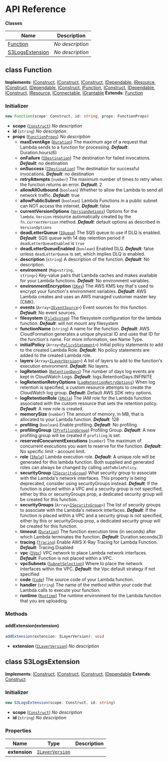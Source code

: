 # API Reference

**Classes**

Name|Description
----|-----------
[Function](#cdk-lambda-extensions-function)|*No description*
[S3LogsExtension](#cdk-lambda-extensions-s3logsextension)|*No description*



## class Function  <a id="cdk-lambda-extensions-function"></a>



__Implements__: [IConstruct](#constructs-iconstruct), [IConstruct](#aws-cdk-core-iconstruct), [IConstruct](#constructs-iconstruct), [IDependable](#aws-cdk-core-idependable), [IResource](#aws-cdk-core-iresource), [IConstruct](#constructs-iconstruct), [IDependable](#aws-cdk-core-idependable), [IConstruct](#aws-cdk-core-iconstruct), [IFunction](#aws-cdk-aws-lambda-ifunction), [IConstruct](#constructs-iconstruct), [IDependable](#aws-cdk-core-idependable), [IConstruct](#aws-cdk-core-iconstruct), [IResource](#aws-cdk-core-iresource), [IConnectable](#aws-cdk-aws-ec2-iconnectable), [IGrantable](#aws-cdk-aws-iam-igrantable)
__Extends__: [Function](#aws-cdk-aws-lambda-function)

### Initializer




```ts
new Function(scope: Construct, id: string, props: FunctionProps)
```

* **scope** (<code>[Construct](#aws-cdk-core-construct)</code>)  *No description*
* **id** (<code>string</code>)  *No description*
* **props** (<code>[FunctionProps](#aws-cdk-aws-lambda-functionprops)</code>)  *No description*
  * **maxEventAge** (<code>[Duration](#aws-cdk-core-duration)</code>)  The maximum age of a request that Lambda sends to a function for processing. __*Default*__: Duration.hours(6)
  * **onFailure** (<code>[IDestination](#aws-cdk-aws-lambda-idestination)</code>)  The destination for failed invocations. __*Default*__: no destination
  * **onSuccess** (<code>[IDestination](#aws-cdk-aws-lambda-idestination)</code>)  The destination for successful invocations. __*Default*__: no destination
  * **retryAttempts** (<code>number</code>)  The maximum number of times to retry when the function returns an error. __*Default*__: 2
  * **allowAllOutbound** (<code>boolean</code>)  Whether to allow the Lambda to send all network traffic. __*Default*__: true
  * **allowPublicSubnet** (<code>boolean</code>)  Lambda Functions in a public subnet can NOT access the internet. __*Default*__: false
  * **currentVersionOptions** (<code>[VersionOptions](#aws-cdk-aws-lambda-versionoptions)</code>)  Options for the `lambda.Version` resource automatically created by the `fn.currentVersion` method. __*Default*__: default options as described in `VersionOptions`
  * **deadLetterQueue** (<code>[IQueue](#aws-cdk-aws-sqs-iqueue)</code>)  The SQS queue to use if DLQ is enabled. __*Default*__: SQS queue with 14 day retention period if `deadLetterQueueEnabled` is `true`
  * **deadLetterQueueEnabled** (<code>boolean</code>)  Enabled DLQ. __*Default*__: false unless `deadLetterQueue` is set, which implies DLQ is enabled.
  * **description** (<code>string</code>)  A description of the function. __*Default*__: No description.
  * **environment** (<code>Map<string, string></code>)  Key-value pairs that Lambda caches and makes available for your Lambda functions. __*Default*__: No environment variables.
  * **environmentEncryption** (<code>[IKey](#aws-cdk-aws-kms-ikey)</code>)  The AWS KMS key that's used to encrypt your function's environment variables. __*Default*__: AWS Lambda creates and uses an AWS managed customer master key (CMK).
  * **events** (<code>Array<[IEventSource](#aws-cdk-aws-lambda-ieventsource)></code>)  Event sources for this function. __*Default*__: No event sources.
  * **filesystem** (<code>[FileSystem](#aws-cdk-aws-lambda-filesystem)</code>)  The filesystem configuration for the lambda function. __*Default*__: will not mount any filesystem
  * **functionName** (<code>string</code>)  A name for the function. __*Default*__: AWS CloudFormation generates a unique physical ID and uses that ID for the function's name. For more information, see Name Type.
  * **initialPolicy** (<code>Array<[PolicyStatement](#aws-cdk-aws-iam-policystatement)></code>)  Initial policy statements to add to the created Lambda Role. __*Default*__: No policy statements are added to the created Lambda role.
  * **layers** (<code>Array<[ILayerVersion](#aws-cdk-aws-lambda-ilayerversion)></code>)  A list of layers to add to the function's execution environment. __*Default*__: No layers.
  * **logRetention** (<code>[RetentionDays](#aws-cdk-aws-logs-retentiondays)</code>)  The number of days log events are kept in CloudWatch Logs. __*Default*__: logs.RetentionDays.INFINITE
  * **logRetentionRetryOptions** (<code>[LogRetentionRetryOptions](#aws-cdk-aws-lambda-logretentionretryoptions)</code>)  When log retention is specified, a custom resource attempts to create the CloudWatch log group. __*Default*__: Default AWS SDK retry options.
  * **logRetentionRole** (<code>[IRole](#aws-cdk-aws-iam-irole)</code>)  The IAM role for the Lambda function associated with the custom resource that sets the retention policy. __*Default*__: A new role is created.
  * **memorySize** (<code>number</code>)  The amount of memory, in MB, that is allocated to your Lambda function. __*Default*__: 128
  * **profiling** (<code>boolean</code>)  Enable profiling. __*Default*__: No profiling.
  * **profilingGroup** (<code>[IProfilingGroup](#aws-cdk-aws-codeguruprofiler-iprofilinggroup)</code>)  Profiling Group. __*Default*__: A new profiling group will be created if `profiling` is set.
  * **reservedConcurrentExecutions** (<code>number</code>)  The maximum of concurrent executions you want to reserve for the function. __*Default*__: No specific limit - account limit.
  * **role** (<code>[IRole](#aws-cdk-aws-iam-irole)</code>)  Lambda execution role. __*Default*__: A unique role will be generated for this lambda function. Both supplied and generated roles can always be changed by calling `addToRolePolicy`.
  * **securityGroup** (<code>[ISecurityGroup](#aws-cdk-aws-ec2-isecuritygroup)</code>)  What security group to associate with the Lambda's network interfaces. This property is being deprecated, consider using securityGroups instead. __*Default*__: If the function is placed within a VPC and a security group is not specified, either by this or securityGroups prop, a dedicated security group will be created for this function.
  * **securityGroups** (<code>Array<[ISecurityGroup](#aws-cdk-aws-ec2-isecuritygroup)></code>)  The list of security groups to associate with the Lambda's network interfaces. __*Default*__: If the function is placed within a VPC and a security group is not specified, either by this or securityGroup prop, a dedicated security group will be created for this function.
  * **timeout** (<code>[Duration](#aws-cdk-core-duration)</code>)  The function execution time (in seconds) after which Lambda terminates the function. __*Default*__: Duration.seconds(3)
  * **tracing** (<code>[Tracing](#aws-cdk-aws-lambda-tracing)</code>)  Enable AWS X-Ray Tracing for Lambda Function. __*Default*__: Tracing.Disabled
  * **vpc** (<code>[IVpc](#aws-cdk-aws-ec2-ivpc)</code>)  VPC network to place Lambda network interfaces. __*Default*__: Function is not placed within a VPC.
  * **vpcSubnets** (<code>[SubnetSelection](#aws-cdk-aws-ec2-subnetselection)</code>)  Where to place the network interfaces within the VPC. __*Default*__: the Vpc default strategy if not specified
  * **code** (<code>[Code](#aws-cdk-aws-lambda-code)</code>)  The source code of your Lambda function. 
  * **handler** (<code>string</code>)  The name of the method within your code that Lambda calls to execute your function. 
  * **runtime** (<code>[Runtime](#aws-cdk-aws-lambda-runtime)</code>)  The runtime environment for the Lambda function that you are uploading. 


### Methods


#### addExtension(extension) <a id="cdk-lambda-extensions-function-addextension"></a>



```ts
addExtension(extension: ILayerVersion): void
```

* **extension** (<code>[ILayerVersion](#aws-cdk-aws-lambda-ilayerversion)</code>)  *No description*






## class S3LogsExtension  <a id="cdk-lambda-extensions-s3logsextension"></a>



__Implements__: [IConstruct](#constructs-iconstruct), [IConstruct](#aws-cdk-core-iconstruct), [IConstruct](#constructs-iconstruct), [IDependable](#aws-cdk-core-idependable)
__Extends__: [Construct](#aws-cdk-core-construct)

### Initializer




```ts
new S3LogsExtension(scope: Construct, id: string)
```

* **scope** (<code>[Construct](#aws-cdk-core-construct)</code>)  *No description*
* **id** (<code>string</code>)  *No description*



### Properties


Name | Type | Description 
-----|------|-------------
**extension** | <code>[ILayerVersion](#aws-cdk-aws-lambda-ilayerversion)</code> | <span></span>



